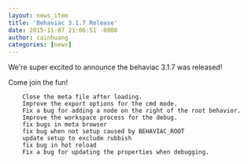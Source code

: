 ```yaml
---
layout: news_item
title: 'Behaviac 3.1.7 Release'
date: 2015-11-07 21:06:51 -0800
author: cainhuang
categories: [news]
---
```


We're super excited to announce the behaviac 3.1.7 was released!

Come join the fun!


```
    Close the meta file after loading.
    Improve the export options for the cmd mode.
    Fix a bug for adding a node on the right of the root behavior.
    Improve the workspace process for the debug.
    fix bugs in meta browser
    fix bug when not setup caused by BEHAVIAC_ROOT
    update setup to exclude rubbish
    fix bug in hot reload
    Fix a bug for updating the properties when debugging.
    
```

